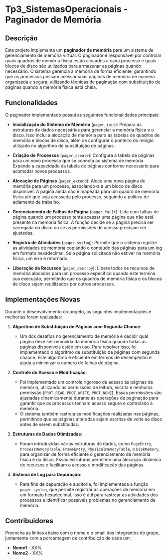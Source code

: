 # Tp3_SistemasOperacionais - Paginador de Memória

## Descrição

Este projeto implementa um **paginador de memória** para um sistema de gerenciamento de memória virtual. O paginador é responsável por controlar quais quadros de memória física estão alocados a cada processo e quais blocos de disco são utilizados para armazenar as páginas quando necessário. O sistema gerencia a memória de forma eficiente, garantindo que os processos possam acessar suas páginas de memória de maneira organizada e segura, utilizando técnicas de paginação com substituição de páginas quando a memória física está cheia.

## Funcionalidades

O paginador implementado possui as seguintes funcionalidades principais:

- **Inicialização do Sistema de Memória** (`pager_init`): Prepara as estruturas de dados necessárias para gerenciar a memória física e o disco. Isso inclui a alocação de memória para as tabelas de quadros de memória e blocos de disco, além de configurar o ponteiro do relógio utilizado no algoritmo de substituição de páginas.

- **Criação de Processos** (`pager_create`): Configura a tabela de páginas para um novo processo que se conecta ao sistema de memória. Expande a capacidade da tabela de páginas conforme necessário para acomodar novos processos.

- **Alocação de Páginas** (`pager_extend`): Aloca uma nova página de memória para um processo, associando-a a um bloco de disco disponível. A página ainda não é mapeada para um quadro de memória física até que seja acessada pelo processo, seguindo a política de adiamento de trabalho.

- **Gerenciamento de Falhas de Página** (`pager_fault`): Lida com falhas de página quando um processo tenta acessar uma página que não está presente na memória física. A função decide se a página precisa ser carregada do disco ou se as permissões de acesso precisam ser ajustadas.

- **Registro de Atividades** (`pager_syslog`): Permite que o sistema registre as atividades de memória copiando o conteúdo das páginas para um log em formato hexadecimal. Se a página solicitada não estiver na memória física, um erro é retornado.

- **Liberação de Recursos** (`pager_destroy`): Libera todos os recursos de memória alocados para um processo específico quando este termina sua execução, permitindo que os quadros de memória física e os blocos de disco sejam reutilizados por outros processos.

## Implementações Novas

Durante o desenvolvimento do projeto, as seguintes implementações e melhorias foram realizadas:

1. **Algoritmo de Substituição de Páginas com Segunda Chance**:
   - Um dos desafios no gerenciamento de memória é decidir qual página deve ser removida da memória física quando todas as páginas disponíveis estão em uso. Para resolver isso, foi implementado o algoritmo de substituição de páginas com segunda chance. Este algoritmo é eficiente em termos de desempenho e ajuda a minimizar o número de falhas de página.

2. **Controle de Acesso e Modificação**:
   - Foi implementado um controle rigoroso de acesso às páginas de memória, utilizando as permissões de leitura, escrita e nenhuma permissão (`PROT_READ`, `PROT_WRITE`, `PROT_NONE`). Essas permissões são ajustadas dinamicamente durante as operações de paginação para garantir que os processos tenham acesso seguro e controlado à memória.
   - O sistema também rastreia as modificações realizadas nas páginas, permitindo que as páginas alteradas sejam escritas de volta ao disco antes de serem substituídas.

3. **Estruturas de Dados Otimizadas**:
   - Foram introduzidas várias estruturas de dados, como `PageEntry`, `ProcessMemoryTable`, `FrameEntry`, `PhysicalMemoryTable`, e `DiskMemory`, para organizar de forma eficiente o gerenciamento da memória física e do disco. Essas estruturas permitem uma alocação dinâmica de recursos e facilitam o acesso e modificação das páginas.

4. **Sistema de Log para Depuração**:
   - Para fins de depuração e auditoria, foi implementada a função `pager_syslog`, que permite registrar as operações de memória em um formato hexadecimal. Isso é útil para rastrear as atividades dos processos e identificar possíveis problemas no gerenciamento de memória.

## Contribuidores

Preencha as linhas abaixo com o nome e o email dos integrantes do grupo, juntamente com a porcentagem de contribuição de cada um:

- **Nome1** <email1> - XX%
- **Nome2** <email2> - XX%
